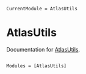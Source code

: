 ```@meta
CurrentModule = AtlasUtils
```

# AtlasUtils

Documentation for [AtlasUtils](https://github.com/atlas-blocks/AtlasUtils.jl).

```@index
```

```@autodocs
Modules = [AtlasUtils]
```
